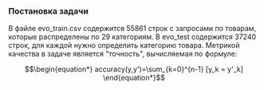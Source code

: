### Постановка задачи

В файле evo_train.csv содержится 55861 строк с запросами по товарам, которые распределены по 29 категориям. В evo_test содержится 37240 строк, для каждой нужно определить категорию товара. Метрикой качества в задаче является "точность", вычисляемая по формуле:

$$\begin{equation*}
accuracy(y,y')=\sum_{k=0}^{n-1} [y_k = y'_k] 
\end{equation*}$$


